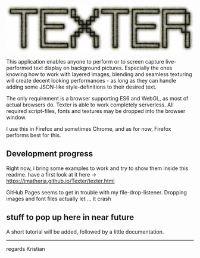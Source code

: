 
<div align="center">
  <img src="https://github.com/imatheria/Texter/blob/main/images/texter_inv.jpg"/>
</div>

This application enables anyone to perform or to screen capture live-performed text display on background pictures. Especially the ones knowing how to work with layered images, blending and seamless texturing will create decent looking performances - as long as they can handle adding some JSON-like style-definitions to their desired text.

The only requirement is a browser supporting ES6 and WebGL, as most of actual browsers do. Texter is able to work completely serverless. All required script-files, fonts and textures may be dropped into the browser window.

I use this in Firefox and sometimes Chrome, and as for now, Firefox performs best for this.


## Development progress

Right now, i bring some examples to work and try to show them inside this readme.
have a first look at it here -> <a href="https://imatheria.github.io/Texter/texter.html" target="_blank">https://imatheria.github.io/Texter/texter.html</a>

GitHub Pages seems to get in trouble with my file-drop-listener. Dropping images and font files actually let ... it crash


## stuff to pop up here in near future

A short tutorial will be added, followed by a little documentation. 


---
regards
Kristian

 
